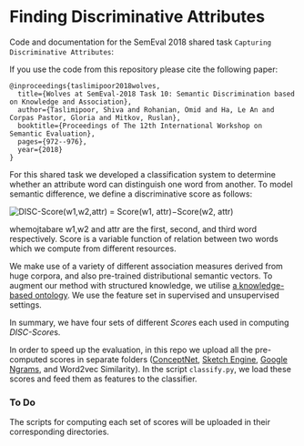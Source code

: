 # Finding Discriminative Attributes 
Code and documentation for the SemEval 2018 shared task `Capturing Discriminative Attributes`:

If you use the code from this repository please cite the following paper:

```
@inproceedings{taslimipoor2018wolves,
  title={Wolves at SemEval-2018 Task 10: Semantic Discrimination based on Knowledge and Association},
  author={Taslimipoor, Shiva and Rohanian, Omid and Ha, Le An and Corpas Pastor, Gloria and Mitkov, Ruslan},
  booktitle={Proceedings of The 12th International Workshop on Semantic Evaluation},
  pages={972--976},
  year={2018}
}
```

For this shared task we developed a classification system to determine whether an attribute word can distinguish one word from another.
To model semantic difference, we define a discriminative score as follows:

<img src="https://latex.codecogs.com/gif.latex?DISC-Score(w1,w2,attr)&space;=&space;Score(w1,&space;attr)−Score(w2,&space;attr)" title="DISC-Score(w1,w2,attr) = Score(w1, attr)−Score(w2, attr)" />

whemojtabare w1,w2 and attr are the first, second, and third word respectively. Score is a variable function of relation between two words which we compute from different resources.

We make use of a variety of different association measures derived from huge corpora, and also pre-trained distributional semantic vectors. To augment our method with structured knowledge, we utilise [a knowledge-based ontology](http://conceptnet.io/). We use the feature set in supervised and unsupervised settings.

In summary, we have four sets of different *Score*s each used in computing *DISC-Score*s.

In order to speed up the evaluation, in this repo we upload all the pre-computed scores in separate folders ([ConceptNet](http://conceptnet.io), [Sketch Engine](https://www.sketchengine.co.uk/), [Google Ngrams](http://phrasefinder.io), and Word2vec Similarity). In the script `classify.py`, we load these scores and feed them as features to the classifier.

### To Do
The scripts for computing each set of scores will be uploaded in their corresponding directories.


